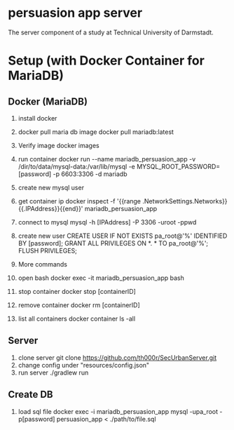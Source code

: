 # persuasion app server
The server component of a study at Technical University of Darmstadt.

# Setup (with Docker Container for MariaDB)

## Docker (MariaDB)

1. install docker
2. docker pull maria db image
docker pull mariadb:latest
  1. Verify image
  docker images
3. run container
docker run --name mariadb_persuasion_app -v /dir/to/data/mysql-data:/var/lib/mysql -e MYSQL_ROOT_PASSWORD=[password] -p 6603:3306 -d mariadb
4. create new mysql user
  1. get container ip
  docker inspect -f '{{range .NetworkSettings.Networks}}{{.IPAddress}}{{end}}' mariadb_persuasion_app
  2. connect to mysql
  mysql -h [IPAddress] -P 3306 -uroot -ppwd
  3. create new user
  CREATE USER IF NOT EXISTS pa_root@'%' IDENTIFIED BY [password];
  GRANT ALL PRIVILEGES ON *. * TO pa_root@'%';
  FLUSH PRIVILEGES;
  
5. More commands
  1. open bash
  docker exec -it mariadb_persuasion_app bash
  2. stop container
  docker stop [containerID]
  3. remove container
  docker rm [containerID]
  4. list all containers
  docker container ls -all

  
  
## Server
1. clone server 
git clone https://github.com/th000r/SecUrbanServer.git
2. change config under "resources/config.json"
3. run server
./gradlew run

## Create DB
1. load sql file
docker exec -i mariadb_persuasion_app  mysql -upa_root -p[password] persuasion_app < ./path/to/file.sql 






